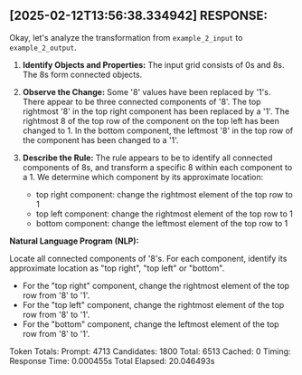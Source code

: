 [2025-02-12T13:56:38.334942] RESPONSE:
--------------------------------------------------------------------------------
Okay, let's analyze the transformation from `example_2_input` to `example_2_output`.

1.  **Identify Objects and Properties:** The input grid consists of 0s and 8s. The 8s form connected objects.

2.  **Observe the Change:**  Some '8' values have been replaced by '1's. There appear to be three connected components of '8'.  The top rightmost '8' in the top right component has been replaced by a '1'. The rightmost 8 of the top row of the component on the top left has been changed to 1. In the bottom component, the leftmost '8' in the top row of the component has been changed to a '1'.

3.  **Describe the Rule:** The rule appears to be to identify all connected components of 8s, and transform a specific 8 within each component to a 1. We determine which component by its approximate location:
    - top right component: change the rightmost element of the top row to 1
    - top left component: change the rightmost element of the top row to 1
    - bottom component: change the leftmost element of the top row to 1

**Natural Language Program (NLP):**

Locate all connected components of '8's. For each component, identify its approximate location as "top right", "top left" or "bottom".
- For the "top right" component, change the rightmost element of the top row from '8' to '1'.
- For the "top left" component, change the rightmost element of the top row from '8' to '1'.
- For the "bottom" component, change the leftmost element of the top row from '8' to '1'.


Token Totals:
  Prompt: 4713
  Candidates: 1800
  Total: 6513
  Cached: 0
Timing:
  Response Time: 0.000455s
  Total Elapsed: 20.046493s
